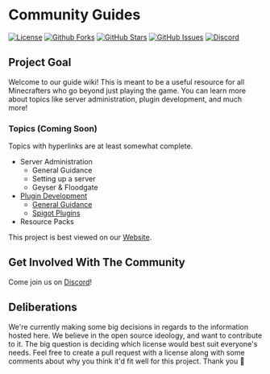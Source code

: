 # Community Guides

[![License](https://img.shields.io/github/license/Vexelosity/CommunityGuides)](https://img.shields.io/github/license/Vexelosity/CommunityGuides) [![Github Forks](https://img.shields.io/github/forks/Vexelosity/CommunityGuides)](https://github.com/Vexelosity/CommunityGuides/network/members) [![GitHub Stars](https://img.shields.io/github/stars/Vexelosity/CommunityGuides)](https://github.com/Vexelosity/CommunityGuides/stargazers) [![GitHub Issues](https://img.shields.io/github/issues/Vexelosity/CommunityGuides)](https://github.com/Vexelosity/CommunityGuides/issues) [![Discord](https://img.shields.io/discord/693992573294870639.svg)](https://discord.com/invite/QW2m6bYG4S)

## Project Goal

Welcome to our guide wiki! This is meant to be a useful resource for all Minecrafters who go beyond just playing the game. You can learn more about topics like server administration, plugin development, and much more!

### Topics \(Coming Soon\)

Topics with hyperlinks are at least somewhat complete.

* Server Administration
  * General Guidance
  * Setting up a server
  * Geyser & Floodgate
* [Plugin Development](plugin-development/general-guidance.md)
  * [General Guidance](plugin-development/general-guidance.md)
  * [Spigot Plugins](plugin-development/spigot-plugins.md)
* Resource Packs

This project is best viewed on our [Website](https://guides.vexelosity.com/).

## Get Involved With The Community

Come join us on [Discord](https://discord.com/invite/QW2m6bYG4S)!

## Deliberations

We're currently making some big decisions in regards to the information hosted here. We believe in the open source ideology, and want to contribute to it. The big question is deciding which license would best suit everyone's needs. Feel free to create a pull request with a license along with some comments about why you think it'd fit well for this project. Thank you 💖

